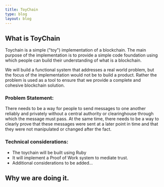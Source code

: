 ```yaml
---
title: ToyChain
type: blog
layout: blog
---
```



## What is ToyChain
Toychain is a simple ("toy") implementation of a blockchain. The main purpose of the implementation is to provide a simple code foundation using which people can build their understanding of what is a blockchain. 

We will build a functional system that addresses a real world problem, but the focus of the implementation would not be to build a product. Rather the problem is used as a tool to ensure that we provide a complete and cohesive blockchain solution. 

### Problem Statement: 
There needs to be a way for people to send messages to one another reliably and privately without a central authority or clearinghouse through which the message must pass. At the same time, there needs to be a way to clearly prove that these messages were sent at a later point in time and that they were not manipulated or changed after the fact.

### Technical considerations:
* The toychain will be built using Ruby 
* It will implement a Proof of Work system to mediate trust.
* Additional considerations to be added...

## Why we are doing it.

